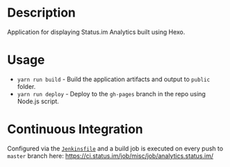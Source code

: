 # Description

Application for displaying Status.im Analytics built using Hexo.

# Usage

* `yarn run build` - Build the application artifacts and output to `public` folder.
* `yarn run deploy` - Deploy to the `gh-pages` branch in the repo using Node.js script.

# Continuous Integration

Configured via the [`Jenkinsfile`](/Jenkinsfile) and a build job is executed on every push to `master` branch here:
https://ci.status.im/job/misc/job/analytics.status.im/
